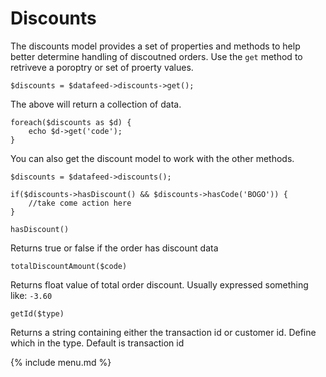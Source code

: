 # Discounts

The discounts model provides a set of properties and methods to help better determine handling of discoutned orders.
Use the `get` method to retriveve a poroptry or set of proerty values.

```
$discounts = $datafeed->discounts->get();
```
The above will return a collection of data.

```
foreach($discounts as $d) {
    echo $d->get('code');
}
```

You can also get the discount model to work with the other methods.
```
$discounts = $datafeed->discounts();

if($discounts->hasDiscount() && $discounts->hasCode('BOGO')) {
    //take come action here
}

```

```
hasDiscount()
```
Returns true or false if the order has discount data

```
totalDiscountAmount($code)
```
Returns float value of total order discount. Usually expressed something like: `-3.60`

```
getId($type)
```
Returns a string containing either the transaction id or customer id. Define which in the type. Default is transaction id

{% include menu.md %}
